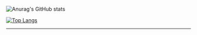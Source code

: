 

![Anurag's GitHub stats](https://github-readme-stats.vercel.app/api?username=daehwan0307&show_icons=true&theme=radical)

[![Top Langs](https://github-readme-stats.vercel.app/api/top-langs/?username=daehwan0307&layout=compact)](https://github.com/daehwan0307/github-readme-stats)

---


